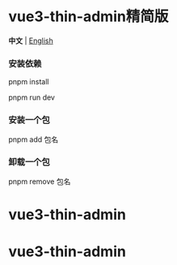 <!--
 * @Author: 杜印 m18612326243@163.com
 * @Date: 2022-09-13 17:56:41
 * @LastEditors: 杜印 m18612326243@163.com
 * @LastEditTime: 2022-10-14 16:15:13
 * @FilePath: /vue3-thin-develop/README.md
 * @Description: 这是默认设置,请设置`customMade`, 打开koroFileHeader查看配置 进行设置: https://github.com/OBKoro1/koro1FileHeader/wiki/%E9%85%8D%E7%BD%AE
-->
<h1>vue3-thin-admin精简版</h1>

**中文** | [English](./README.en-US.md)

### 安装依赖

pnpm install

pnpm run dev

### 安装一个包

pnpm add 包名

### 卸载一个包

pnpm remove 包名
# vue3-thin-admin
# vue3-thin-admin

